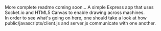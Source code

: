 More complete readme coming soon...
A simple Express app that uses Socket.io and HTML5 Canvas to enable drawing across machines.
<br />
In order to see what's going on here, one should take a look at how public/javascripts/client.js and server.js communicate with one another.